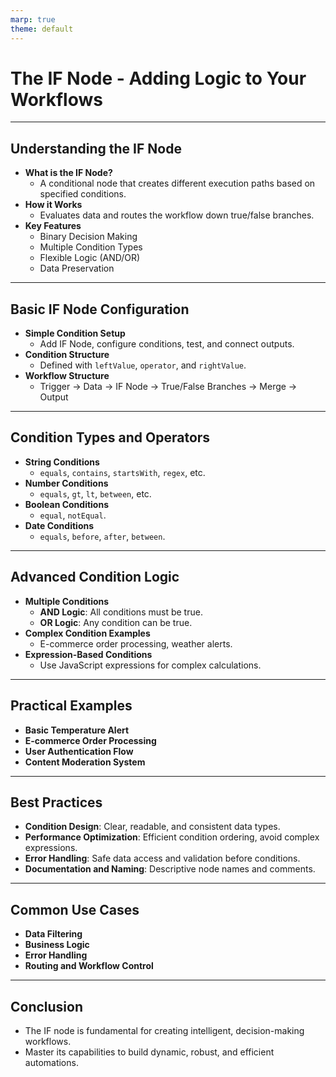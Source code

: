 ```yaml
---
marp: true
theme: default
---
```


# The IF Node - Adding Logic to Your Workflows

---

## Understanding the IF Node

- **What is the IF Node?**
  - A conditional node that creates different execution paths based on specified conditions.
- **How it Works**
  - Evaluates data and routes the workflow down true/false branches.
- **Key Features**
  - Binary Decision Making
  - Multiple Condition Types
  - Flexible Logic (AND/OR)
  - Data Preservation

---

## Basic IF Node Configuration

- **Simple Condition Setup**
  - Add IF Node, configure conditions, test, and connect outputs.
- **Condition Structure**
  - Defined with `leftValue`, `operator`, and `rightValue`.
- **Workflow Structure**
  - Trigger -> Data -> IF Node -> True/False Branches -> Merge -> Output

---

## Condition Types and Operators

- **String Conditions**
  - `equals`, `contains`, `startsWith`, `regex`, etc.
- **Number Conditions**
  - `equals`, `gt`, `lt`, `between`, etc.
- **Boolean Conditions**
  - `equal`, `notEqual`.
- **Date Conditions**
  - `equals`, `before`, `after`, `between`.

---

## Advanced Condition Logic

- **Multiple Conditions**
  - **AND Logic**: All conditions must be true.
  - **OR Logic**: Any condition can be true.
- **Complex Condition Examples**
  - E-commerce order processing, weather alerts.
- **Expression-Based Conditions**
  - Use JavaScript expressions for complex calculations.

---

## Practical Examples

- **Basic Temperature Alert**
- **E-commerce Order Processing**
- **User Authentication Flow**
- **Content Moderation System**

---

## Best Practices

- **Condition Design**: Clear, readable, and consistent data types.
- **Performance Optimization**: Efficient condition ordering, avoid complex expressions.
- **Error Handling**: Safe data access and validation before conditions.
- **Documentation and Naming**: Descriptive node names and comments.

---

## Common Use Cases

- **Data Filtering**
- **Business Logic**
- **Error Handling**
- **Routing and Workflow Control**

---

## Conclusion

- The IF node is fundamental for creating intelligent, decision-making workflows.
- Master its capabilities to build dynamic, robust, and efficient automations.